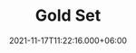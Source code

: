 ---
title: Gold Set
date: 2021-11-17T11:22:16.000+06:00
description: Gold Set
price: '50.00'
priceBefore: ''
shortDescription: Gold Set
productID: "12"
images:
- image: "/uploads/Gold-Set.jpeg"

---